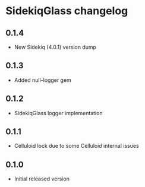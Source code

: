 # SidekiqGlass changelog

## 0.1.4

- New Sidekiq (4.0.1) version dump

## 0.1.3

- Added null-logger gem

## 0.1.2

- SidekiqGlass logger implementation

## 0.1.1

- Celluloid lock due to some Celluloid internal issues

## 0.1.0

- Initial released version
